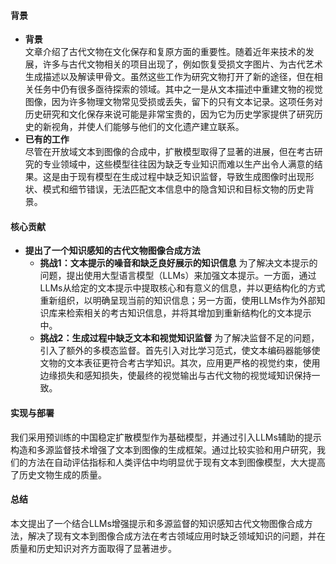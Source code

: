 #### 背景
- **背景**       
    文章介绍了古代文物在文化保存和复原方面的重要性。随着近年来技术的发展，许多与古代文物相关的项目出现了，例如恢复受损文字图片、为古代艺术生成描述以及解读甲骨文。虽然这些工作为研究文物打开了新的途径，但在相关任务中仍有很多亟待探索的领域。其中之一是从文本描述中重建文物的视觉图像，因为许多物理文物常见受损或丢失，留下的只有文本记录。这项任务对历史研究和文化保存来说可能是非常宝贵的，因为它为历史学家提供了研究历史的新视角，并使人们能够与他们的文化遗产建立联系。
- **已有的工作**     
    尽管在开放域文本到图像的合成中，扩散模型取得了显著的进展，但在考古研究的专业领域中，这些模型往往因为缺乏专业知识而难以生产出令人满意的结果。这是由于现有模型在生成过程中缺乏知识监督，导致生成图像时出现形状、模式和细节错误，无法匹配文本信息中的隐含知识和目标文物的历史背景。

#### 核心贡献
- **提出了一个知识感知的古代文物图像合成方法**
    - **挑战1：文本提示的噪音和缺乏良好展示的知识信息**
        为了解决文本提示的问题，提出使用大型语言模型（LLMs）来加强文本提示。一方面，通过LLMs从给定的文本提示中提取核心和有意义的信息，并以更结构化的方式重新组织，以明确呈现当前的知识信息；另一方面，使用LLMs作为外部知识库来检索相关的考古知识信息，并将其增加到重新结构化的文本提示中。
    - **挑战2：生成过程中缺乏文本和视觉知识监督**
        为了解决监督不足的问题，引入了额外的多模态监督。首先引入对比学习范式，使文本编码器能够使文物的文本表征更符合考古学知识。其次，应用更严格的视觉约束，使用边缘损失和感知损失，使最终的视觉输出与古代文物的视觉域知识保持一致。

#### 实现与部署
我们采用预训练的中国稳定扩散模型作为基础模型，并通过引入LLMs辅助的提示构造和多源监督技术增强了文本到图像的生成框架。通过比较实验和用户研究，我们的方法在自动评估指标和人类评估中均明显优于现有文本到图像模型，大大提高了历史文物生成的质量。

#### 总结
本文提出了一个结合LLMs增强提示和多源监督的知识感知古代文物图像合成方法，解决了现有文本到图像合成方法在考古领域应用时缺乏领域知识的问题，并在质量和历史知识对齐方面取得了显著进步。